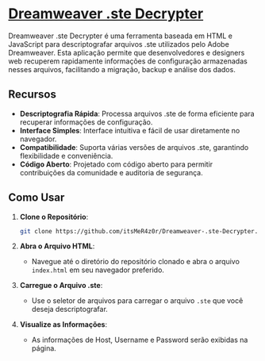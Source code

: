 # [Dreamweaver .ste Decrypter](https://htmlpreview.github.io/?https://raw.githubusercontent.com/itsMeR4z0r/Dreamweaver-.ste-Decrypter/master/decriptydw.html)

Dreamweaver .ste Decrypter é uma ferramenta baseada em HTML e JavaScript para descriptografar arquivos .ste utilizados pelo Adobe Dreamweaver. Esta aplicação permite que desenvolvedores e designers web recuperem rapidamente informações de configuração armazenadas nesses arquivos, facilitando a migração, backup e análise dos dados.

## Recursos

- **Descriptografia Rápida**: Processa arquivos .ste de forma eficiente para recuperar informações de configuração.
- **Interface Simples**: Interface intuitiva e fácil de usar diretamente no navegador.
- **Compatibilidade**: Suporta várias versões de arquivos .ste, garantindo flexibilidade e conveniência.
- **Código Aberto**: Projetado com código aberto para permitir contribuições da comunidade e auditoria de segurança.

## Como Usar

1. **Clone o Repositório**:
    ```bash
    git clone https://github.com/itsMeR4z0r/Dreamweaver-.ste-Decrypter.git
    ```

2. **Abra o Arquivo HTML**:
    - Navegue até o diretório do repositório clonado e abra o arquivo `index.html` em seu navegador preferido.

3. **Carregue o Arquivo .ste**:
    - Use o seletor de arquivos para carregar o arquivo `.ste` que você deseja descriptografar.

4. **Visualize as Informações**:
    - As informações de Host, Username e Password serão exibidas na página.
